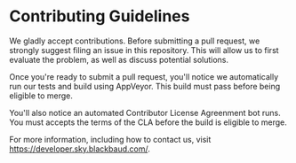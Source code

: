 # Contributing Guidelines

We gladly accept contributions.  Before submitting a pull request, we strongly suggest filing an issue in this repository.  This will allow us to first evaluate the problem, as well as discuss potential solutions.

Once you're ready to submit a pull request, you'll notice we automatically run our tests and build using AppVeyor.  This build must pass before being eligible to merge.

You'll also notice an automated Contributor License Agreenment bot runs.  You must accepts the terms of the CLA before the build is eligible to merge.

For more information, including how to contact us, visit https://developer.sky.blackbaud.com/.